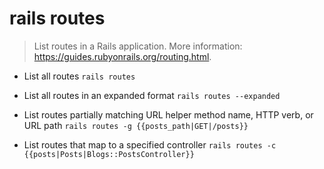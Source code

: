 # rails routes
> List routes in a Rails application.
> More information: <https://guides.rubyonrails.org/routing.html>.

- List all routes
`rails routes`

- List all routes in an expanded format
`rails routes --expanded`

- List routes partially matching URL helper method name, HTTP verb, or URL path
`rails routes -g {{posts_path|GET|/posts}}`

- List routes that map to a specified controller
`rails routes -c {{posts|Posts|Blogs::PostsController}}`
